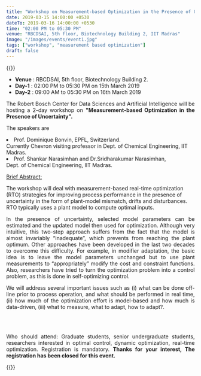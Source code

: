 ```yaml
---
title: "Workshop on Measurement-based Optimization in the Presence of Uncertainty"
date: 2019-03-15 14:00:00 +0530
dateTo: 2019-03-16 14:00:00 +0530
time: "02:00 PM to 05:30 PM"
venue: "RBCDSAI, 5th floor, Biotechnology Building 2, IIT Madras"
image: "/images/events/event1.jpg"
tags: ["workshop", "measurement based optimization"]
draft: false
---
```

{{<rawhtml>}}
<ul class="mb-5" >
	<li><b>Venue</b> : RBCDSAI, 5th floor, Biotechnology Building 2.</li>
	 <li><b>Day-1</b> : 02:00 PM to 05:30 PM on 15th March 2019 </li>
	 <li><b>Day-2</b> : 09:00 AM to 05:30 PM on 16th March 2019</li>
</ul>

<p align="justify">The Robert Bosch Center for Data Sciences and Artificial Intelligence will be hosting a 2-day workshop on <strong> "Measurement-based Optimization in the Presence of Uncertainty".</strong></p> 
<p align="justify">The speakers are 

<li>Prof. Dominique Bonvin, EPFL, Switzerland.<br>Currently Chevron visiting professor in Dept. of Chemical Engineering, IIT Madras.</li>

<li>Prof. Shankar Narasimhan and Dr.Sridharakumar Narasimhan,<br>Dept. of Chemical Engineering, IIT Madras.</li></p>


<p align="justify"><u>Brief Abstract:</u>

The workshop will deal with measurement-based real-time optimization (RTO) strategies for improving process performance in the presence of uncertainty in the form of plant-model mismatch, drifts and disturbances. RTO typically uses a plant model to compute optimal inputs.<p>

 

<p align="justify">In the presence of uncertainty, selected model parameters can be estimated and the updated model then used for optimization. Although very intuitive, this two-step approach suffers from the fact that the model is almost invariably “inadequate”, which prevents from reaching the plant optimum. Other approaches have been developed in the last two decades to overcome this difficulty. For example, in modifier adaptation, the basic idea is to leave the model parameters unchanged but to use plant measurements to “appropriately” modify the cost and constraint functions. Also, researchers have tried to turn the optimization problem into a control problem, as this is done in self-optimizing control.</p>

 

<p align="justify">We will address several important issues such as (i) what can be done off-line prior to process operation, and what should be performed in real time, (ii) how much of the optimization effort is model-based and how much is data-driven, (iii) what to measure, what to adapt, how to adapt?.</p>

<br><br>
<p align="justify">Who should attend: Graduate students, senior undergraduate students, researchers interested in optimal control, dynamic optimization, real-time optimization. Registration is mandatory. <strong>Thanks for your interest, The registration has been closed for this event.</strong></p>
{{</rawhtml>}}